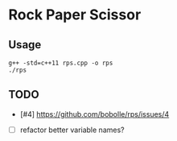 # Rock Paper Scissor

## Usage

```
g++ -std=c++11 rps.cpp -o rps
./rps
```

## TODO

- [#4] https://github.com/bobolle/rps/issues/4
- [ ] refactor better variable names?
